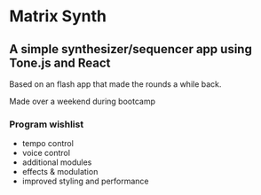 # Matrix Synth

## A simple synthesizer/sequencer app using Tone.js and React

Based on an flash app that made the rounds a while back.

Made over a weekend during bootcamp

### Program wishlist
- tempo control
- voice control
- additional modules
- effects & modulation
- improved styling and performance
